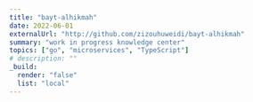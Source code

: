 ```yaml
---
title: "bayt-alhikmah"
date: 2022-06-01
externalUrl: "http://github.com/zizouhuweidi/bayt-alhikmah"
summary: "work in progress knowledge center"
topics: ["go", "microservices", "TypeScript"]
# description: ""
_build:
  render: "false"
  list: "local"
---
```


